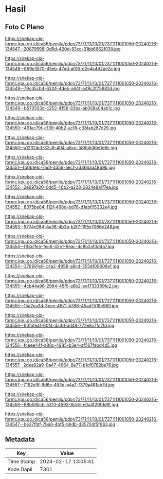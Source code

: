 # Hasil

## Foto C Plano

https://sirekap-obj-formc.kpu.go.id/ca56/pemilu/pdpr/73/71/11/10/01/7371111001050-20240216-134547--20879598-0d9d-420d-93cc-31bb6662f038.jpg

https://sirekap-obj-formc.kpu.go.id/ca56/pemilu/pdpr/73/71/11/10/01/7371111001050-20240216-134548--859e3570-45eb-47ed-af06-e2e4a442ae2a.jpg

https://sirekap-obj-formc.kpu.go.id/ca56/pemilu/pdpr/73/71/11/10/01/7371111001050-20240216-134549--79cd5cb4-6324-4deb-a64f-a49c2f75882d.jpg

https://sirekap-obj-formc.kpu.go.id/ca56/pemilu/pdpr/73/71/11/10/01/7371111001050-20240216-134549--b573503d-c253-4158-83ba-ab088a04ab1c.jpg

https://sirekap-obj-formc.kpu.go.id/ca56/pemilu/pdpr/73/71/11/10/01/7371111001050-20240216-134550--491ac79f-c139-40b2-ac18-c38fab287d29.jpg

https://sirekap-obj-formc.kpu.go.id/ca56/pemilu/pdpr/73/71/11/10/01/7371111001050-20240216-134550--a1232dc1-32c8-4ff4-a8ce-586b506e0e6e.jpg

https://sirekap-obj-formc.kpu.go.id/ca56/pemilu/pdpr/73/71/11/10/01/7371111001050-20240216-134551--fb0b1e1c-7adf-4359-aecf-a33663a4869b.jpg

https://sirekap-obj-formc.kpu.go.id/ca56/pemilu/pdpr/73/71/11/10/01/7371111001050-20240216-134552--2e997a20-0dd5-46b2-a228-2824e8a1f7ea.jpg

https://sirekap-obj-formc.kpu.go.id/ca56/pemilu/pdpr/73/71/11/10/01/7371111001050-20240216-134552--8375be84-112f-468d-bd78-d1ebf05332e4.jpg

https://sirekap-obj-formc.kpu.go.id/ca56/pemilu/pdpr/73/71/11/10/01/7371111001050-20240216-134553--5774c984-4a38-4b3a-b2f7-195e7066e248.jpg

https://sirekap-obj-formc.kpu.go.id/ca56/pemilu/pdpr/73/71/11/10/01/7371111001050-20240216-134554--f83cffe5-1ec6-42e1-9eac-dc8b2af3d4a7.jpg

https://sirekap-obj-formc.kpu.go.id/ca56/pemilu/pdpr/73/71/11/10/01/7371111001050-20240216-134554--376991e9-c4a2-4958-a6cd-555d109606e1.jpg

https://sirekap-obj-formc.kpu.go.id/ca56/pemilu/pdpr/73/71/11/10/01/7371111001050-20240216-134555--4cb44a96-2994-45f5-a6b2-eef733389fe2.jpg

https://sirekap-obj-formc.kpu.go.id/ca56/pemilu/pdpr/73/71/11/10/01/7371111001050-20240216-134555--15a2ea3d-3ece-4671-b396-45ad7518e960.jpg

https://sirekap-obj-formc.kpu.go.id/ca56/pemilu/pdpr/73/71/11/10/01/7371111001050-20240216-134556--60fafe4f-60f4-4a3d-ad49-772e8c7fc7fd.jpg

https://sirekap-obj-formc.kpu.go.id/ca56/pemilu/pdpr/73/71/11/10/01/7371111001050-20240216-134556--fceee44f-a88c-4985-b3e4-af567fabd4d5.jpg

https://sirekap-obj-formc.kpu.go.id/ca56/pemilu/pdpr/73/71/11/10/01/7371111001050-20240216-134557--2dea92a9-0a47-4664-8e77-b1cf0782be76.jpg

https://sirekap-obj-formc.kpu.go.id/ca56/pemilu/pdpr/73/71/11/10/01/7371111001050-20240216-134557--7162efff-8d6e-453d-b4a7-f379a461ab7d.jpg

https://sirekap-obj-formc.kpu.go.id/ca56/pemilu/pdpr/73/71/11/10/01/7371111001050-20240216-134558--68b59bcb-5310-4593-8dc8-e0a4f29fdd9f.jpg

https://sirekap-obj-formc.kpu.go.id/ca56/pemilu/pdpr/73/71/11/10/01/7371111001050-20240216-134547--be37ffdf-7ba6-4bf5-b9db-d35704f5f663.jpg


## Metadata

| Key        | Value               |
| ---------- | ------------------- |
| Time Stamp | 2024-02-17 13:05:41 |
| Kode Dapil | 7301                |




